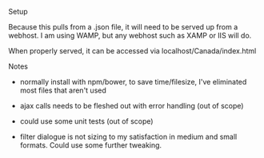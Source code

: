 Setup

Because this pulls from a .json file, it will need to be served up from a webhost. I am using WAMP, but any webhost such as XAMP or IIS will do.

When properly served, it can be accessed via localhost/Canada/index.html


Notes

- normally install with npm/bower, to save time/filesize, I've eliminated most files that aren't used

- ajax calls needs to be fleshed out with error handling (out of scope)

- could use some unit tests (out of scope)

- filter dialogue is not sizing to my satisfaction in medium and small formats. Could use some further tweaking.